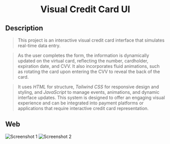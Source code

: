 <h1 align="center">Visual Credit Card UI</h1>

## Description
> This project is an interactive visual credit card interface that simulates real-time data entry. 

> As the user completes the form, the information is dynamically updated on the virtual card, reflecting the number, cardholder, expiration date, and CVV. It also incorporates fluid animations, such as rotating the card upon entering the CVV to reveal the back of the card. 

> It uses <i>HTML</i> for structure, <i>Tailwind CSS</i> for responsive design and styling, and <i>JavaScript</i> to manage events, animations, and dynamic interface updates. This system is designed to offer an engaging visual experience and can be integrated into payment platforms or applications that require interactive credit card representation.

## Web
![Screenshot 1](https://i.imgur.com/fR3xu9t.png)
![Screenshot 2](https://i.imgur.com/Gg593J8.png)